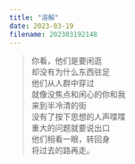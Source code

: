 ```yaml
---
title: "溶解"
date: 2023-03-19
filename: 202303192148
---
```

>你看，他们是要闲逛\
却没有为什么东西驻足\
他们从人群中穿过\
就像没焦点和闲心的你和我\
来到半冷清的街\
没有了按下思想的人声喋喋\
重大的问题就要说出口\
他们相看一眼，转回身\
将过去的路再走。